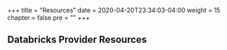 +++
title = "Resources"
date = 2020-04-20T23:34:03-04:00
weight = 15
chapter = false
pre = ""
+++

## Databricks Provider Resources
